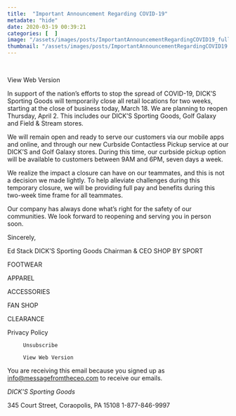 ```yaml
---
title:  "Important Announcement Regarding COVID-19"
metadate: "hide"
date: 2020-03-19 00:39:21
categories: [  ]
image: "/assets/images/posts/ImportantAnnouncementRegardingCOVID19_full.png"
thumbnail: "/assets/images/posts/ImportantAnnouncementRegardingCOVID19.png"
---
```

 ‌ ‌ ‌ ‌ ‌ ‌ ‌ ‌ ‌ ‌ ‌ ‌ ‌  ‌ ‌ ‌ ‌ ‌ ‌ ‌ ‌ ‌ ‌ ‌ ‌ ‌ ‌ ‌ ‌  ‌ ‌ ‌ ‌ ‌
‌ ‌ ‌ ‌ ‌ ‌ ‌ ‌ ‌ ‌ ‌  ‌ ‌ ‌ ‌ ‌ ‌ ‌ ‌ ‌ ‌ ‌ ‌ ‌ ‌ ‌ ‌  ‌ ‌ ‌ ‌ ‌ ‌ ‌
‌ ‌ ‌ ‌ ‌ ‌ ‌ ‌ ‌  ‌ ‌ ‌ ‌ ‌ ‌ ‌ ‌ ‌ ‌ ‌ ‌ ‌ ‌ ‌ ‌  ‌ ‌ ‌ ‌ ‌ ‌ ‌ ‌ ‌
‌ ‌ ‌ ‌ ‌ ‌ ‌  ‌ ‌ ‌ ‌ ‌ ‌


View Web Version





In support of the nation’s efforts to stop the spread of COVID-19, DICK’S
Sporting Goods will temporarily close all retail locations for two weeks,
starting at the close of business today, March 18. We are planning to
reopen Thursday, April 2. This includes our DICK’S Sporting Goods, Golf
Galaxy and Field & Stream stores.

We will remain open and ready to serve our customers via our mobile apps
and online, and through our new Curbside Contactless Pickup service at our
DICK’S and Golf Galaxy stores. During this time, our curbside pickup option
will be available to customers between 9AM and 6PM, seven days a week.

We realize the impact a closure can have on our teammates, and this is not
a decision we made lightly. To help alleviate challenges during this
temporary closure, we will be providing full pay and benefits during this
two-week time frame for all teammates.

Our company has always done what’s right for the safety of our communities.
We look forward to reopening and serving you in person soon.

Sincerely,

Ed Stack
DICK’S Sporting Goods Chairman & CEO
SHOP BY SPORT

FOOTWEAR

APPAREL

ACCESSORIES

FAN SHOP

CLEARANCE














Privacy Policy

         Unsubscribe

         View Web Version



You are receiving this email because you signed up as
info@messagefromtheceo.com to receive our emails.



*DICK'S Sporting Goods*

345 Court Street, Coraopolis, PA 15108
1-877-846-9997

